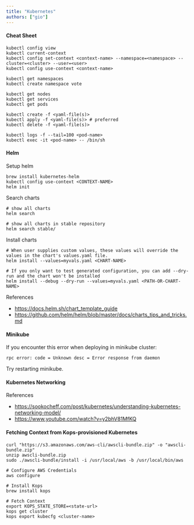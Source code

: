 ```yaml
---
title: "Kubernetes"
authors: ["gio"]
---
```


#### Cheat Sheet

```
kubectl config view
kubectl current-context
kubectl config set-context <context-name> --namespace=<namespace> --cluster=<cluster> --user=<user>
kubectl config use-context <context-name>

kubectl get namespaces
kubectl create namespace vote

kubectl get nodes
kubectl get services
kubectl get pods

kubectl create -f <yaml-file(s)>
kubectl apply -f <yaml-file(s)> # preferred
kubectl delete -f <yaml-file(s)>

kubectl logs -f --tail=100 <pod-name>
kubectl exec -it <pod-name> -- /bin/sh
```

#### Helm

Setup helm

```
brew install kubernetes-helm
kubectl config use-context <CONTEXT-NAME>
helm init
```

Search charts

```
# show all charts
helm search

# show all charts in stable repository
helm search stable/
```

Install charts

```
# When user supplies custom values, these values will override the values in the chart's values.yaml file.
helm install --values=myvals.yaml <CHART-NAME>

# If you only want to test generated configuration, you can add --dry-run and the chart won't be installed
helm install --debug --dry-run --values=myvals.yaml <PATH-OR-CHART-NAME>
```

References
- https://docs.helm.sh/chart_template_guide
- https://github.com/helm/helm/blob/master/docs/charts_tips_and_tricks.md

#### Minikube

If you encounter this error when deploying in minikube cluster:

```
rpc error: code = Unknown desc = Error response from daemon
```

Try restarting minikube.

#### Kubernetes Networking

References

- https://sookocheff.com/post/kubernetes/understanding-kubernetes-networking-model/
- https://www.youtube.com/watch?v=y2bhV81MfKQ

#### Fetching Context from Kops-provisioned Kubernetes

```
curl "https://s3.amazonaws.com/aws-cli/awscli-bundle.zip" -o "awscli-bundle.zip"
unzip awscli-bundle.zip
sudo ./awscli-bundle/install -i /usr/local/aws -b /usr/local/bin/aws

# Configure AWS Credentials
aws configure

# Install Kops
brew install kops

# Fetch Context
export KOPS_STATE_STORE=<state-url>
kops get cluster
kops export kubecfg <cluster-name>
```
